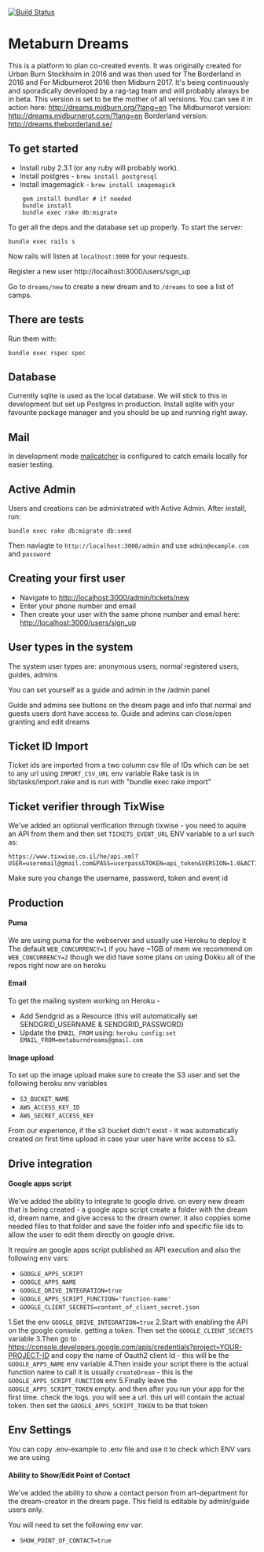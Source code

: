 [![Build Status](https://travis-ci.org/metaburn/dreams.svg?branch=master)](https://travis-ci.org/metaburn/dreams)

# Metaburn Dreams

This is a platform to plan co-created events. It was originally created for Urban Burn Stockholm in 2016 and was then used for The Borderland in 2016 and For Midburnerot 2016 then Midburn 2017. It's being continuously and sporadically developed by a rag-tag team and will probably always be in beta. This version is set to be the mother of all versions.
You can see it in action here: 
http://dreams.midburn.org/?lang=en
The Midburnerot version:
http://dreams.midburnerot.com/?lang=en
Borderland version:
http://dreams.theborderland.se/

## To get started

* Install ruby 2.3.1 (or any ruby will probably work).
* Install postgres - `brew install postgresql`
* Install imagemagick - `brew install imagemagick`
```
    gem install bundler # if needed
    bundle install
    bundle exec rake db:migrate
```
To get all the deps and the database set up properly. To start the server:

    bundle exec rails s

Now rails will listen at `localhost:3000` for your requests.

Register a new user
http://localhost:3000/users/sign_up

Go to `dreams/new` to create a new dream and to `/dreams` to see a list of camps.

## There are tests

Run them with:

    bundle exec rspec spec

## Database

Currently sqlite is used as the local database. We will stick to this in development but set up
Postgres in production. Install sqlite with your favourite package manager and you should
be up and running right away.

## Mail

In development mode [mailcatcher](http://mailcatcher.me/) is configured to catch emails
locally for easier testing.

## Active Admin
Users and creations can be administrated with Active Admin. 
After install, run:
```
bundle exec rake db:migrate db:seed
```
Then naviagte to `http://localhost:3000/admin`
and use `admin@example.com` and `password`

## Creating your first user
* Navigate to [http://localhost:3000/admin/tickets/new](http://localhost:3000/admin/tickets/new)
* Enter your phone number and email
* Then create your user with the same phone number and email here: [http://localhost:3000/users/sign_up](http://localhost:3000/users/sign_up)

## User types in the system
The system user types are: anonymous users, normal registered users, guides, admins

You can set yourself as a guide and admin in the /admin panel

Guide and admins see buttons on the dream page and info that normal and guests users dont have access to.
Guide and admins can close/open granting and edit dreams

## Ticket ID Import

Ticket ids are imported from a two column csv file of IDs which can be set to any url using `IMPORT_CSV_URL` env variable
Rake task is in lib/tasks/import.rake and is run with "bundle exec rake import"

## Ticket verifier through TixWise

We've added an optional verification through tixwise - you need to aquire an API from them and then set `TICKETS_EVENT_URL` ENV variable to a url such as:
```
https://www.tixwise.co.il/he/api.xml?USER=useremail@gmail.com&PASS=userpass&TOKEN=api_token&VERSION=1.0&ACTION=event_listPurchases&id=event_id
```
Make sure you change the username, password, token and event id

## Production

#### Puma
We are using puma for the webserver and usually use Heroku to deploy it
The default `WEB_CONCURRENCY=1` if you have ~1GB of mem we recommend on `WEB_CONCURRENCY=2`
though we did have some plans on using Dokku all of the repos right now are on heroku

#### Email
To get the mailing system working on Heroku -
* Add Sendgrid as a Resource (this will automatically set SENDGRID_USERNAME & SENDGRID_PASSWORD)
* Update the `EMAIL_FROM` using:
`heroku config:set EMAIL_FROM=metaburndreams@gmail.com`

#### Image upload
To set up the image upload make sure to create the S3 user and set the following heroku env variables
* `S3_BUCKET_NAME`
* `AWS_ACCESS_KEY_ID`
* `AWS_SECRET_ACCESS_KEY`

From our experience, if the s3 bucket didn't exist - it was automatically created on first time upload in case your user have write access to s3.

## Drive integration

#### Google apps script
We've added the ability to integrate to google drive.
on every new dream that is being created - a google apps script create a folder with the dream id, dream name, and give access to the dream owner. it also coppies some needed files to that folder and save the folder info and specific file ids to allow the user to edit them directly on google drive.

It require an google apps script published as API execution
and also the following env vars:
* `GOOGLE_APPS_SCRIPT`
* `GOOGLE_APPS_NAME`
* `GOOGLE_DRIVE_INTEGRATION=true`
* `GOOGLE_APPS_SCRIPT_FUNCTION='function-name'`
* `GOOGLE_CLIENT_SECRETS=content_of_client_secret.json`

1.Set the env `GOOGLE_DRIVE_INTEGRATION=true`
2.Start with enabling the API on the google console. getting a token.
Then set the `GOOGLE_CLIENT_SECRETS` variable
3.Then go to https://console.developers.google.com/apis/credentials?project=YOUR-PROJECT-ID
and copy the name of Oauth2 client Id - this will be the `GOOGLE_APPS_NAME` env variable
4.Then inside your script there is the actual function name to call it is usually `createDream` - this is the `GOOGLE_APPS_SCRIPT_FUNCTION` env
5.Finally leave the `GOOGLE_APPS_SCRIPT_TOKEN` empty. and then after you run your app for the first time. check the logs. you will see a url. this url will contain the actual token. then set the `GOOGLE_APPS_SCRIPT_TOKEN` to be that token

## Env Settings
You can copy .env-example to .env file and use it to check which ENV vars we are using

#### Ability to Show/Edit Point of Contact
We've added the ability to show a contact person from art-department for the dream-creator in the dream page. This field is editable by admin/guide users only.

You will need to set the following env var:
* `SHOW_POINT_OF_CONTACT=true`
